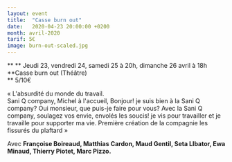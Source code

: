 ```yaml
---
layout: event
title:  "Casse burn out"
date:   2020-04-23 20:00:00 +0200
month: avril-2020
tarif: 5€
image: burn-out-scaled.jpg
---
```


**
**
Jeudi 23, vendredi 24, samedi 25 à 20h, dimanche 26 avril à 18h  
**Casse burn out (Théâtre)  
** 5/10€

« L'absurdité du monde du travail.<br /> Sani Q company, Michel à l'accueil, Bonjour! je suis bien à la Sani Q company? Oui monsieur, que puis-je faire pour vous? Avec la Sani Q company, soulagez vos envie, envolés les soucis! je vis pour travailler et je travaille pour supporter ma vie. Première création de la compagnie les fissurés du plaftard »

Avec **Françoise Boireaud, Matthias Cardon, Maud Gentil, Seta Llbator, Ewa Minaud, Thierry Piotet, Marc Pizzo.**